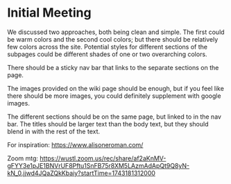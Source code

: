 # Initial Meeting

We discussed two approaches, both being clean and simple. The first could be warm colors and the second cool colors; but there should be relatively few colors across the site. Potential styles for different sections of the subpages could be different shades of one or two overarching colors. 

There should be a sticky nav bar that links to the separate sections on the page.

The images provided on the wiki page should be enough, but if you feel like there should be more images, you could definitely supplement with google images.

The different sections should be on the same page, but linked to in the nav bar. The titles should be larger text than the body text, but they should blend in with the rest of the text.

For inspiration: https://www.alisoneroman.com/

Zoom mtg: https://wustl.zoom.us/rec/share/af2aKnMV-gFYY3e1pJE1BNVrUF8Pftu1SnFB75r8XM5LAzmAdApQt9Q8yN-kN_0.jjwd4JQaZQkKbaiy?startTime=1743181312000
